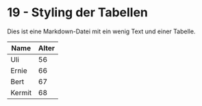 # 19 - Styling der Tabellen

Dies ist eine Markdown-Datei
mit ein wenig Text und einer Tabelle.

Name  | Alter
------|---
Uli   | 56
Ernie | 66
Bert  | 67
Kermit| 68
